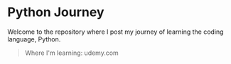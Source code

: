 # Python Journey

Welcome to the repository where I post my journey of learning the coding language, Python.

> Where I'm learning: udemy.com
